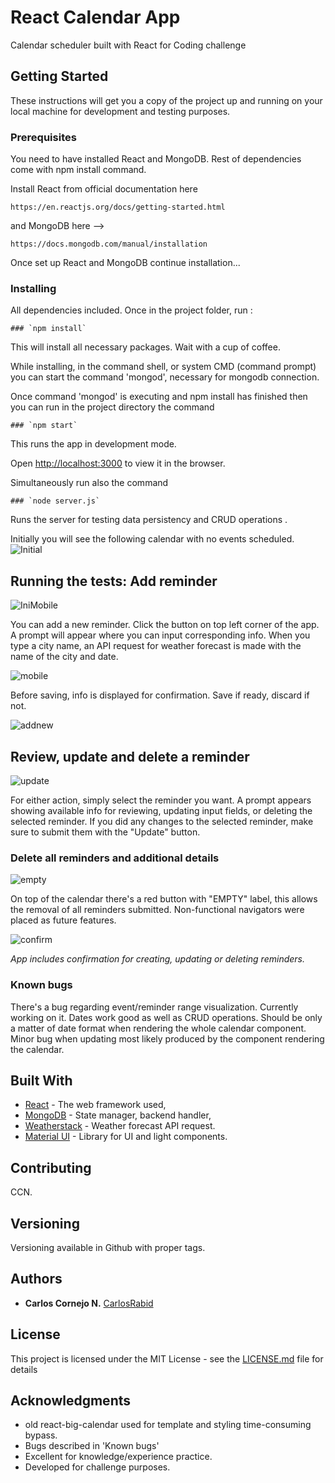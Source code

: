 # React Calendar App

Calendar scheduler built with React for Coding challenge 

## Getting Started

These instructions will get you a copy of the project up and running on your local machine for development and testing purposes. 

### Prerequisites

You need to have installed React and MongoDB. Rest of dependencies come with npm install command.

Install React from official documentation here
```
https://en.reactjs.org/docs/getting-started.html
```

and MongoDB here --> 

```
https://docs.mongodb.com/manual/installation
```


Once set up React and MongoDB continue installation...


### Installing

All dependencies included. Once in the project folder, run :

```
### `npm install`
```

This will install all necessary packages. Wait with a cup of coffee.

While installing, in the command shell, or system CMD 
(command prompt) you can start the command 'mongod',
necessary for mongodb connection.

Once command 'mongod' is executing and npm install has finished
then you can run in the project directory the command

```
### `npm start`
```

This runs the app in development mode.

Open [http://localhost:3000](http://localhost:3000) to view it in the browser.

Simultaneously run also the command

```
### `node server.js`
```

Runs the server for testing data persistency
and CRUD operations .


Initially you will see the following calendar 
 with no events scheduled.
![Initial](/public/inicaldesk.png?raw=true "Initial Desktop")

## Running the tests: Add reminder

![IniMobile](./public/inicalmob.png?raw=true "Initial ")

You can add a new reminder. Click the button on top left corner of the app.
A prompt will appear where you can input corresponding info. 
When you type a city name, an API request for weather forecast 
is made with the name of the city and date. 

![mobile](./public/schedulemob.png?raw=true "Initial Mobile")

Before saving, info is displayed for confirmation.
Save if ready, discard if not. 

![addnew](./public/neweventmob.png?raw=true "Initial Mobile")

## Review, update and delete a reminder

![update](./public/editeventmob.png?raw=true "CRUD Ops")

For either action, simply select the reminder you want.
A prompt appears showing available info for reviewing,
updating input fields, or deleting  the selected reminder.
If you did any changes to the selected reminder, make
sure to submit them with the "Update" button.

### Delete all reminders and additional details

![empty](./public/emptycaldesk.png?raw=true "Empty All")

On top of the calendar there's a red button with "EMPTY" label,
this allows the removal of all reminders submitted. 
Non-functional navigators were placed as future features.

![confirm](./public/confirmationcal.png?raw=true "Confirmation")

*App includes confirmation for creating, updating or deleting reminders.*

### Known bugs

There's a bug regarding event/reminder range visualization. Currently working on it. Dates
work good as well as CRUD operations. Should be only a matter of date format when
rendering the whole calendar component. Minor bug when updating most likely
produced by the component rendering the calendar.

## Built With

* [React](https://en.reactjs.org) - The web framework used,
* [MongoDB](https://mongodb.com/) - State manager, backend handler,
* [Weatherstack](https://weatherstack.com/) - Weather forecast API request.
* [Material UI](https://material-ui.com/) - Library for UI and light components.

## Contributing

CCN.

## Versioning

Versioning available in Github with proper tags. 

## Authors

* **Carlos Cornejo N.** [CarlosRabid](https://github.com/CarlosRabid)

## License

This project is licensed under the MIT License - see the [LICENSE.md](LICENSE.md) file for details

## Acknowledgments

* old react-big-calendar used for template and styling time-consuming bypass.
* Bugs described in 'Known bugs'
* Excellent for knowledge/experience practice.
* Developed for challenge purposes.
